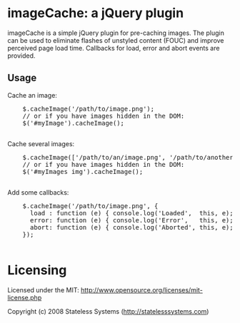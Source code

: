 # imageCache: a jQuery plugin

imageCache is a simple jQuery plugin for pre-caching images.  The
plugin can be used to eliminate flashes of unstyled content (FOUC) and
improve perceived page load time.  Callbacks for load, error and abort
events are provided.

## Usage

Cache an image:

  <pre>
    $.cacheImage('/path/to/image.png');
    // or if you have images hidden in the DOM:
    $('#myImage').cacheImage();
  </pre>

Cache several images:

  <pre>
    $.cacheImage(['/path/to/an/image.png', '/path/to/another/image.png'])
    // or if you have images hidden in the DOM:
    $('#myImages img').cacheImage();
  </pre>

Add some callbacks:

  <pre>
    $.cacheImage('/path/to/image.png', {
      load : function (e) { console.log('Loaded',  this, e); },
      error: function (e) { console.log('Error',   this, e); },
      abort: function (e) { console.log('Aborted', this, e); }
    });
  </pre>

# Licensing

Licensed under the MIT:
http://www.opensource.org/licenses/mit-license.php

Copyright (c) 2008 Stateless Systems (http://statelesssystems.com)
